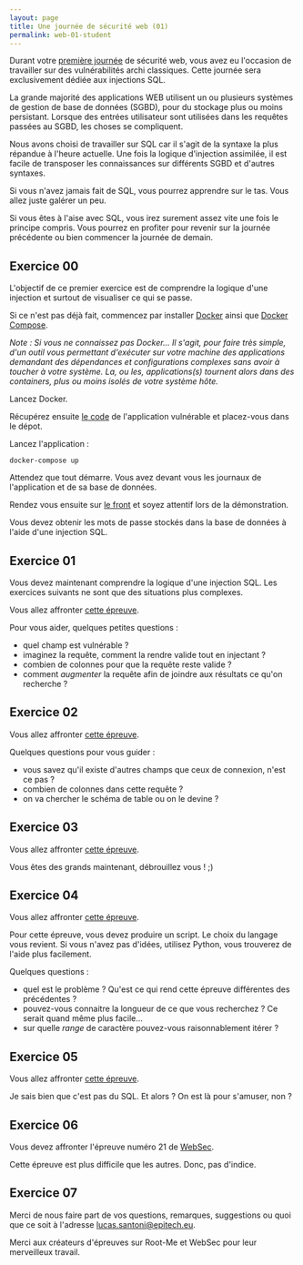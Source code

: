 ```yaml
---
layout: page
title: Une journée de sécurité web (01)
permalink: web-01-student
---
```


Durant votre [première journée](web-00-student.html) de
sécurité web, vous avez eu l'occasion de travailler sur des vulnérabilités
archi classiques. Cette journée sera exclusivement dédiée aux injections SQL.

La grande majorité des applications WEB utilisent un ou plusieurs systèmes de
gestion de base de données (SGBD), pour du stockage plus ou moins persistant.
Lorsque des entrées utilisateur sont utilisées dans les requêtes passées au
SGBD, les choses se compliquent.

Nous avons choisi de travailler sur SQL car il s'agit de la syntaxe la plus
répandue à l'heure actuelle. Une fois la logique d'injection assimilée,
il est facile de transposer les connaissances sur différents SGBD et
d'autres syntaxes.

Si vous n'avez jamais fait de SQL, vous pourrez apprendre sur le tas. Vous
allez juste galérer un peu.

Si vous êtes à l'aise avec SQL, vous irez surement assez vite une fois le
principe compris. Vous pourrez en profiter pour revenir sur la journée
précédente ou bien commencer la journée de demain.


## Exercice 00

L'objectif de ce premier exercice est de comprendre la logique d'une injection
et surtout de visualiser ce qui se passe.

Si ce n'est pas déjà fait, commencez par installer [Docker](https://www.docker.com/)
ainsi que [Docker Compose](https://docs.docker.com/compose/).

*Note : Si vous ne connaissez pas Docker... Il s'agit, pour faire très simple,
d'un outil vous permettant d'exécuter sur votre machine des applications
demandant des dépendances et configurations complexes sans avoir à toucher
à votre système. La, ou les, applications(s) tournent alors dans des
containers, plus ou moins isolés de votre système hôte.*

Lancez Docker.

Récupérez ensuite [le code](https://github.com/Geospace/sqli-platform) de
l'application vulnérable et placez-vous dans le dépot.

Lancez l'application :

```
docker-compose up
```

Attendez que tout démarre. Vous avez devant vous les journaux de l'application
et de sa base de données.

Rendez vous ensuite sur [le front](http://localhost:8080/) et soyez attentif
lors de la démonstration.

Vous devez obtenir les mots de passe stockés dans la base de données à l'aide
d'une injection SQL.


## Exercice 01

Vous devez maintenant comprendre la logique d'une injection SQL. Les exercices
suivants ne sont que des situations plus complexes.

Vous allez affronter [cette épreuve](https://www.root-me.org/fr/Challenges/Web-Serveur/SQL-injection-authentification).

Pour vous aider, quelques petites questions :

* quel champ est vulnérable ?
* imaginez la requête, comment la rendre valide tout en injectant ?
* combien de colonnes pour que la requête reste valide ?
* comment *augmenter* la requête afin de joindre aux résultats ce qu'on
  recherche ?


## Exercice 02

Vous allez affronter [cette épreuve](https://www.root-me.org/fr/Challenges/Web-Serveur/SQL-injection-string).

Quelques questions pour vous guider :

* vous savez qu'il existe d'autres champs que ceux de connexion, n'est ce pas ?
* combien de colonnes dans cette requête ?
* on va chercher le schéma de table ou on le devine ?


## Exercice 03

Vous allez affronter [cette épreuve](https://www.root-me.org/fr/Challenges/Web-Serveur/SQL-injection-numerique).

Vous êtes des grands maintenant, débrouillez vous ! ;)


## Exercice 04

Vous allez affronter [cette épreuve](https://www.root-me.org/fr/Challenges/Web-Serveur/SQL-injection-en-aveugle).

Pour cette épreuve, vous devez produire un script. Le choix du langage vous
revient. Si vous n'avez pas d'idées, utilisez Python, vous trouverez de l'aide
plus facilement.

Quelques questions :

* quel est le problème ? Qu'est ce qui rend cette épreuve différentes des
  précédentes ?
* pouvez-vous connaitre la longueur de ce que vous recherchez ? Ce serait
  quand même plus facile...
* sur quelle *range* de caractère pouvez-vous raisonnablement itérer ?


## Exercice 05

Vous allez affronter [cette épreuve](https://www.root-me.org/fr/Challenges/Web-Serveur/LDAP-injection-authentification).

Je sais bien que c'est pas du SQL. Et alors ? On est là pour s'amuser, non ?


## Exercice 06

Vous devez affronter l'épreuve numéro 21 de [WebSec](https://websec.fr/).

Cette épreuve est plus difficile que les autres. Donc, pas d'indice.


## Exercice 07

Merci de nous faire part de vos questions, remarques, suggestions ou quoi que
ce soit à l'adresse <lucas.santoni@epitech.eu>.

Merci aux créateurs d'épreuves sur Root-Me et WebSec pour leur merveilleux
travail.
